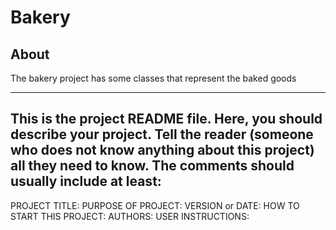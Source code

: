 # Bakery

## About

The bakery project has some classes that represent the baked goods

------------------------------------------------------------------------
This is the project README file. Here, you should describe your project.
Tell the reader (someone who does not know anything about this project)
all they need to know. The comments should usually include at least:
------------------------------------------------------------------------

PROJECT TITLE:
PURPOSE OF PROJECT:
VERSION or DATE:
HOW TO START THIS PROJECT:
AUTHORS:
USER INSTRUCTIONS:
